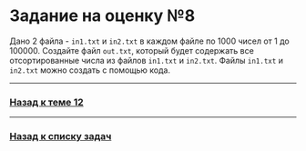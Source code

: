 # Задание на оценку №8

Дано 2 файла - `in1.txt` и `in2.txt` в каждом файле по 1000 чисел от 1 до 100000.
Создайте файл `out.txt`, который будет содержать все отсортированные числа из файлов `in1.txt` и `in2.txt`.
Файлы `in1.txt` и `in2.txt` можно создать с помощью кода.

---

### [Назад к теме 12](../../unit_12/README.md)

---

### [Назад к списку задач](./README.md)